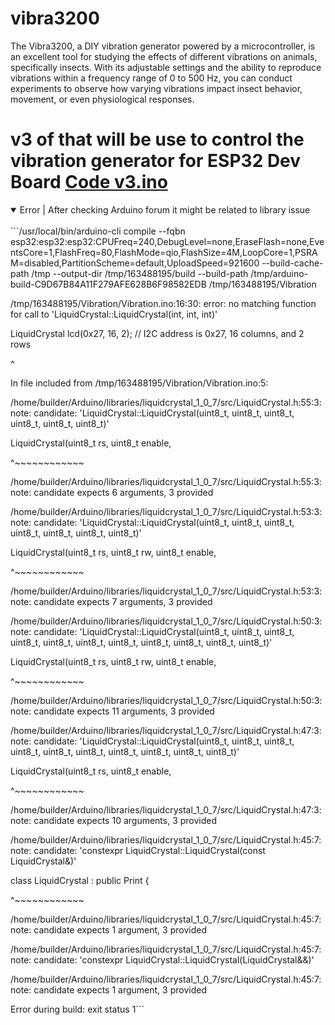 # vibra3200
 The Vibra3200, a DIY vibration generator powered by a microcontroller, is an excellent tool for studying the effects of different vibrations on animals, specifically insects. With its adjustable settings and the ability to reproduce vibrations within a frequency range of 0 to 500 Hz, you can conduct experiments to observe how varying vibrations impact insect behavior, movement, or even physiological responses.


# v3 of that will be use to control the vibration generator for ESP32 Dev Board [Code v3.ino](https://github.com/4troDev/vibra3200/blob/main/v3.ino)

<details open>
<summary>Error | After checking Arduino forum it might be related to library issue</summary> 
<br>
```/usr/local/bin/arduino-cli compile --fqbn esp32:esp32:esp32:CPUFreq=240,DebugLevel=none,EraseFlash=none,EventsCore=1,FlashFreq=80,FlashMode=qio,FlashSize=4M,LoopCore=1,PSRAM=disabled,PartitionScheme=default,UploadSpeed=921600 --build-cache-path /tmp --output-dir /tmp/163488195/build --build-path /tmp/arduino-build-C9D67B84A11F279AFE628B6F98582EDB /tmp/163488195/Vibration

/tmp/163488195/Vibration/Vibration.ino:16:30: error: no matching function for call to 'LiquidCrystal::LiquidCrystal(int, int, int)'

LiquidCrystal lcd(0x27, 16, 2); // I2C address is 0x27, 16 columns, and 2 rows

^

In file included from /tmp/163488195/Vibration/Vibration.ino:5:

/home/builder/Arduino/libraries/liquidcrystal_1_0_7/src/LiquidCrystal.h:55:3: note: candidate: 'LiquidCrystal::LiquidCrystal(uint8_t, uint8_t, uint8_t, uint8_t, uint8_t, uint8_t)'

LiquidCrystal(uint8_t rs, uint8_t enable,

^~~~~~~~~~~~~

/home/builder/Arduino/libraries/liquidcrystal_1_0_7/src/LiquidCrystal.h:55:3: note: candidate expects 6 arguments, 3 provided

/home/builder/Arduino/libraries/liquidcrystal_1_0_7/src/LiquidCrystal.h:53:3: note: candidate: 'LiquidCrystal::LiquidCrystal(uint8_t, uint8_t, uint8_t, uint8_t, uint8_t, uint8_t, uint8_t)'

LiquidCrystal(uint8_t rs, uint8_t rw, uint8_t enable,

^~~~~~~~~~~~~

/home/builder/Arduino/libraries/liquidcrystal_1_0_7/src/LiquidCrystal.h:53:3: note: candidate expects 7 arguments, 3 provided

/home/builder/Arduino/libraries/liquidcrystal_1_0_7/src/LiquidCrystal.h:50:3: note: candidate: 'LiquidCrystal::LiquidCrystal(uint8_t, uint8_t, uint8_t, uint8_t, uint8_t, uint8_t, uint8_t, uint8_t, uint8_t, uint8_t, uint8_t)'

LiquidCrystal(uint8_t rs, uint8_t rw, uint8_t enable,

^~~~~~~~~~~~~

/home/builder/Arduino/libraries/liquidcrystal_1_0_7/src/LiquidCrystal.h:50:3: note: candidate expects 11 arguments, 3 provided

/home/builder/Arduino/libraries/liquidcrystal_1_0_7/src/LiquidCrystal.h:47:3: note: candidate: 'LiquidCrystal::LiquidCrystal(uint8_t, uint8_t, uint8_t, uint8_t, uint8_t, uint8_t, uint8_t, uint8_t, uint8_t, uint8_t)'

LiquidCrystal(uint8_t rs, uint8_t enable,

^~~~~~~~~~~~~

/home/builder/Arduino/libraries/liquidcrystal_1_0_7/src/LiquidCrystal.h:47:3: note: candidate expects 10 arguments, 3 provided

/home/builder/Arduino/libraries/liquidcrystal_1_0_7/src/LiquidCrystal.h:45:7: note: candidate: 'constexpr LiquidCrystal::LiquidCrystal(const LiquidCrystal&)'

class LiquidCrystal : public Print {

^~~~~~~~~~~~~

/home/builder/Arduino/libraries/liquidcrystal_1_0_7/src/LiquidCrystal.h:45:7: note: candidate expects 1 argument, 3 provided

/home/builder/Arduino/libraries/liquidcrystal_1_0_7/src/LiquidCrystal.h:45:7: note: candidate: 'constexpr LiquidCrystal::LiquidCrystal(LiquidCrystal&&)'

/home/builder/Arduino/libraries/liquidcrystal_1_0_7/src/LiquidCrystal.h:45:7: note: candidate expects 1 argument, 3 provided

Error during build: exit status 1```
</details>
